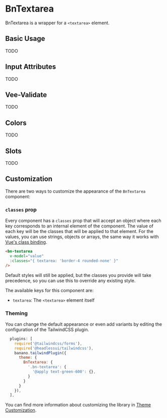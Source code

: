 <script setup lang="ts">
import { ref } from 'vue';
import BnTextarea from '../../src/components/BnTextarea/BnTextarea.vue';

const value = ref('');
</script>

# BnTextarea

BnTextarea is a wrapper for a `<textarea>` element.

## Basic Usage

TODO

## Input Attributes

TODO

## Vee-Validate

TODO

## Colors

TODO

## Slots

TODO

## Customization

There are two ways to customize the appearance of the `BnTextarea` component:

### `classes` prop

Every component has a `classes` prop that will accept an object where each key corresponds to an internal element of the component. The value of each key will be the classes that will be applied to that element. For the values, you can use strings, objects or arrays, the same way it works with [Vue's class binding](https://vuejs.org/guide/essentials/class-and-style.html).

```html
<bn-textarea
  v-model="value"
  :classes="{ textarea: 'border-4 rounded-none' }"
/>
```

<code-preview>
  <bn-textarea
    v-model="value"
    :classes="{ textarea: 'border-4 rounded-none' }"
  />
</code-preview>

Default styles will still be applied, but the classes you provide will take precedence, so you can use this to override any existing style.

The available keys for this component are:

- `textarea`: The `<textarea>` element itself

### Theming

You can change the default appearance or even add variants by editing the configuration of the TailwindCSS plugin.

```javascript
  plugins: [
    require('@tailwindcss/forms'),
    require('@headlessui/tailwindcss'),
    banano.tailwindPlugin({
      theme: {
        BnTextarea: {
          '.bn-textarea': {
            '@apply text-green-600': {},
          }
        }
      }
    }),
  ],
```

You can find more information about customizing the library in [Theme Customization](../theme-customization.md).
